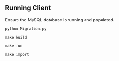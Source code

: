 ## Running Client

Ensure the MySQL database is running and populated.
```console
python Migration.py
```

```console 
make build
```
```console
make run 
 ```
```console
make import 
 ```
